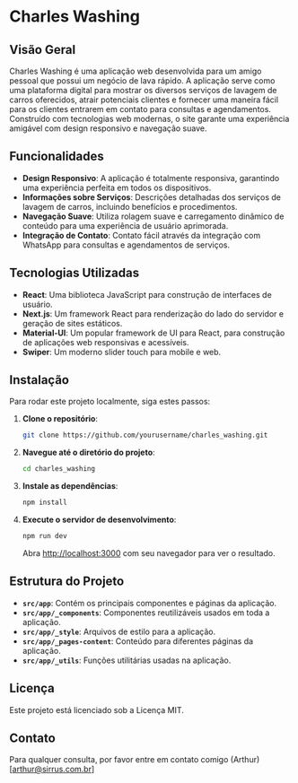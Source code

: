 # Charles Washing

## Visão Geral

Charles Washing é uma aplicação web desenvolvida para um amigo pessoal que possui um negócio de lava rápido. A aplicação serve como uma plataforma digital para mostrar os diversos serviços de lavagem de carros oferecidos, atrair potenciais clientes e fornecer uma maneira fácil para os clientes entrarem em contato para consultas e agendamentos. Construído com tecnologias web modernas, o site garante uma experiência amigável com design responsivo e navegação suave.

## Funcionalidades

- **Design Responsivo**: A aplicação é totalmente responsiva, garantindo uma experiência perfeita em todos os dispositivos.
- **Informações sobre Serviços**: Descrições detalhadas dos serviços de lavagem de carros, incluindo benefícios e procedimentos.
- **Navegação Suave**: Utiliza rolagem suave e carregamento dinâmico de conteúdo para uma experiência de usuário aprimorada.
- **Integração de Contato**: Contato fácil através da integração com WhatsApp para consultas e agendamentos de serviços.

## Tecnologias Utilizadas

- **React**: Uma biblioteca JavaScript para construção de interfaces de usuário.
- **Next.js**: Um framework React para renderização do lado do servidor e geração de sites estáticos.
- **Material-UI**: Um popular framework de UI para React, para construção de aplicações web responsivas e acessíveis.
- **Swiper**: Um moderno slider touch para mobile e web.

## Instalação

Para rodar este projeto localmente, siga estes passos:

1. **Clone o repositório**:
   ```bash
   git clone https://github.com/yourusername/charles_washing.git
   ```

2. **Navegue até o diretório do projeto**:
   ```bash
   cd charles_washing
   ```

3. **Instale as dependências**:
   ```bash
   npm install
   ```

4. **Execute o servidor de desenvolvimento**:
   ```bash
   npm run dev
   ```

   Abra [http://localhost:3000](http://localhost:3000) com seu navegador para ver o resultado.

## Estrutura do Projeto

- **`src/app`**: Contém os principais componentes e páginas da aplicação.
- **`src/app/_components`**: Componentes reutilizáveis usados em toda a aplicação.
- **`src/app/_style`**: Arquivos de estilo para a aplicação.
- **`src/app/_pages-content`**: Conteúdo para diferentes páginas da aplicação.
- **`src/app/_utils`**: Funções utilitárias usadas na aplicação.

## Licença

Este projeto está licenciado sob a Licença MIT.

## Contato

Para qualquer consulta, por favor entre em contato comigo (Arthur)[arthur@sirrus.com.br]
